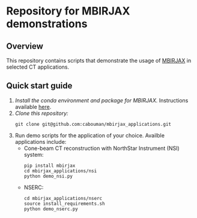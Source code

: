# Repository for MBIRJAX demonstrations
## Overview
This repository contains scripts that demonstrate the usage of [MBIRJAX](https://github.com/cabouman/mbirjax) in selected CT applications.
## Quick start guide
1. *Install the conda environment and package for MBIRJAX.* Instructions available [here](https://github.com/cabouman/mbirjax).
2. *Clone this repository:*
   ```
   git clone git@github.com:cabouman/mbirjax_applications.git
   ```
3. Run demo scripts for the application of your choice. Availble applications include:
   * Cone-beam CT reconstruction with NorthStar Instrument (NSI) system:
     ```
     pip install mbirjax
     cd mbirjax_applications/nsi
     python demo_nsi.py
     ```
   * NSERC:
     ```
     cd mbirjax_applications/nserc
     source install_requirements.sh 
     python demo_nserc.py
     ```
